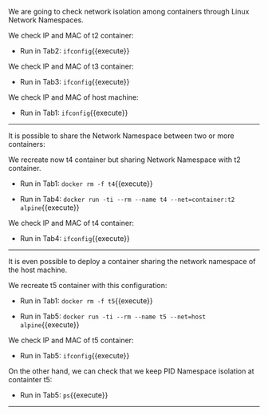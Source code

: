 We are going to check network isolation among containers through Linux Network Namespaces.

We check IP and MAC of t2 container:

- Run in Tab2: `ifconfig`{{execute}}

We check IP and MAC of t3 container:

- Run in Tab3: `ifconfig`{{execute}}

We check IP and MAC of host machine:

- Run in Tab1: `ifconfig`{{execute}}


***
It is possible to share the Network Namespace between two or more containers:

We recreate now t4 container but sharing Network Namespace with t2 container.


- Run in Tab1: `docker rm -f t4`{{execute}}

- Run in Tab4: `docker run -ti --rm --name t4 --net=container:t2 alpine`{{execute}}

We check IP and MAC of t4 container:

- Run in Tab4: `ifconfig`{{execute}}


***

It is even possible to deploy a container sharing the network namespace of the host machine.

We recreate t5 container with this configuration:

- Run in Tab1: `docker rm -f t5`{{execute}}

- Run in Tab5: `docker run -ti --rm --name t5 --net=host alpine`{{execute}}

We check IP and MAC of t5 container:

- Run in Tab5: `ifconfig`{{execute}}

On the other hand, we can check that we keep PID Namespace isolation at containter t5:

- Run in Tab5: `ps`{{execute}}

***
